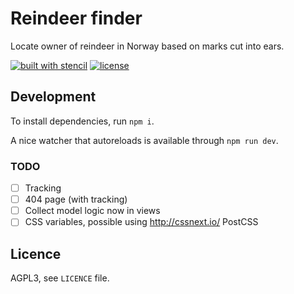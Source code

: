 # Reindeer finder
Locate owner of reindeer in Norway based on marks cut into ears.

[![built with stencil](https://img.shields.io/badge/built%20with-stencil-green.svg?style=flat-square)](https://github.com/ionic-team/stencil)
[![license](https://img.shields.io/github/license/ruudud/rein.svg)](https://github.com/ruudud/rein/raw/master/LICENCE)

## Development
To install dependencies, run `npm i`.

A nice watcher that autoreloads is available through `npm run dev`.

### TODO
 - [ ] Tracking
 - [ ] 404 page (with tracking)
 - [ ] Collect model logic now in views
 - [ ] CSS variables, possible using http://cssnext.io/ PostCSS

## Licence
AGPL3, see `LICENCE` file.


<!---
## Deploy
To be able to release, the S3 bucket name, access and secret key needs to be
defined in a file called ``aws-credentials.json`` using the following format::

    {
      "bucket"   : "reinmerker.no",
      "accessKey": "XXXXXXXXXXXXXXXXXXXX",
      "secretKey": "XXXXXXXXXXXXXXXXXXXXXXXXXXXXXXXXXXXXXXXX"
    }

When the credentials is in place, ``grunt release`` will upload a new release.

## Scrape mark register
Simply run::

    python scraper/scrape.py > mark_register.js

When it finishes, the white needs to be made transparent (requires
ImageMagic)::

    for fl in *.png; do convert "$fl" -fuzz 20% -transparent white "$fl"; done

Then, to convert to SVG (requires potrace)::

    for fl in *.png; do convert "$fl" -bordercolor None -border 1x1 -negate pgm:- | potrace -k 0.8 --tight --color="#303030" --svg > "${fl}.svg"; done

Lastly, to extract only the ear parts of the SVGs::

    for fl in *.svg; do scraper/extract_cuts.py $fl >> cuts.js; done
-->
